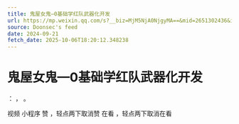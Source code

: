 ```yaml
---
title: 鬼屋女鬼—0基础学红队武器化开发
url: https://mp.weixin.qq.com/s?__biz=MjM5NjA0NjgyMA==&mid=2651302436&idx=1&sn=644e60f19390876b909a10b172b58602
source: Doonsec's feed
date: 2024-09-21
fetch_date: 2025-10-06T18:20:12.348238
---
```


# 鬼屋女鬼—0基础学红队武器化开发

：
，
。

视频
小程序
赞
，轻点两下取消赞
在看
，轻点两下取消在看